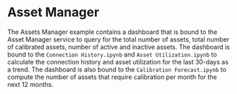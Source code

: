 # Asset Manager

The Assets Manager example contains a dashboard that is bound to the Asset Manager service to query for the total number of assets, total number of calibrated assets, number of active and inactive assets. The dashboard is bound to the `Connection History.ipynb` and `Asset Utilization.ipynb` to calculate the connection history and asset utilization for the last 30-days as a trend. The dashboard is also bound to the `Calibration Forecast.ipynb` to compute the number of assets that require calibration per month for the next 12 months.
